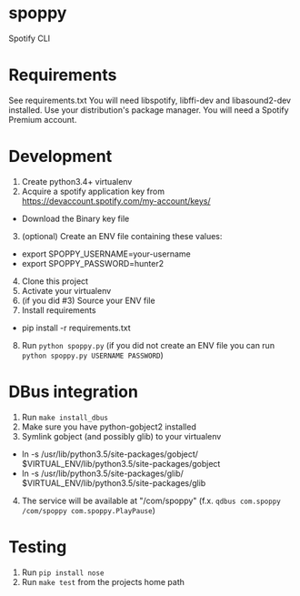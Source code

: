 # spoppy
Spotify CLI

# Requirements

See requirements.txt
You will need libspotify, libffi-dev and libasound2-dev installed. Use your distribution's package manager.
You will need a Spotify Premium account.

# Development

1. Create python3.4+ virtualenv
2. Acquire a spotify application key from https://devaccount.spotify.com/my-account/keys/
  * Download the Binary key file
3. (optional) Create an ENV file containing these values:
  * export SPOPPY_USERNAME=your-username
  * export SPOPPY_PASSWORD=hunter2
4. Clone this project
5. Activate your virtualenv
6. (if you did #3) Source your ENV file
7. Install requirements
  * pip install -r requirements.txt
8. Run `python spoppy.py` (if you did not create an ENV file you can run `python spoppy.py USERNAME PASSWORD`)

# DBus integration

1. Run `make install_dbus`
2. Make sure you have python-gobject2 installed
3. Symlink gobject (and possibly glib) to your virtualenv
  * ln -s /usr/lib/python3.5/site-packages/gobject/ $VIRTUAL_ENV/lib/python3.5/site-packages/gobject
  * ln -s /usr/lib/python3.5/site-packages/glib/ $VIRTUAL_ENV/lib/python3.5/site-packages/glib
4. The service will be available at "/com/spoppy" (f.x. `qdbus com.spoppy /com/spoppy com.spoppy.PlayPause`)

# Testing

1. Run `pip install nose`
2. Run `make test` from the projects home path
